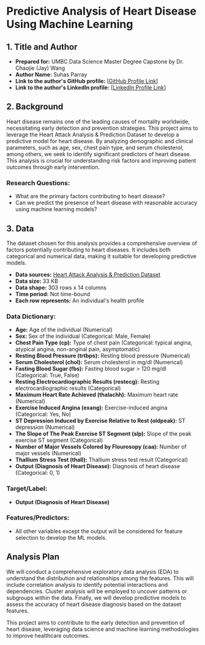 # Predictive Analysis of Heart Disease Using Machine Learning

## 1. Title and Author

- **Prepared for:** UMBC Data Science Master Degree Capstone by Dr. Chaojie (Jay) Wang
- **Author Name:** Suhas Parray
- **Link to the author's GitHub profile:** [[GitHub Profile Link](https://github.com/AnoZee/)]
- **Link to the author's LinkedIn profile:** [[LinkedIn Profile Link](https://linkedin.com/in/suhasparray)]

## 2. Background

Heart disease remains one of the leading causes of mortality worldwide, necessitating early detection and prevention strategies. This project aims to leverage the Heart Attack Analysis & Prediction Dataset to develop a predictive model for heart disease. By analyzing demographic and clinical parameters, such as age, sex, chest pain type, and serum cholesterol, among others, we seek to identify significant predictors of heart disease. This analysis is crucial for understanding risk factors and improving patient outcomes through early intervention.

### Research Questions:
- What are the primary factors contributing to heart disease?
- Can we predict the presence of heart disease with reasonable accuracy using machine learning models?

## 3. Data

The dataset chosen for this analysis provides a comprehensive overview of factors potentially contributing to heart diseases. It includes both categorical and numerical data, making it suitable for developing predictive models.

- **Data sources:** [Heart Attack Analysis & Prediction Dataset](https://archive.ics.uci.edu/dataset/45/heart+disease)
- **Data size:** 33 KB
- **Data shape:** 303 rows x 14 columns
- **Time period:** Not time-bound
- **Each row represents:** An individual's health profile

### Data Dictionary:
- **Age:** Age of the individual (Numerical)
- **Sex:** Sex of the individual (Categorical: Male, Female)
- **Chest Pain Type (cp):** Type of chest pain (Categorical: typical angina, atypical angina, non-anginal pain, asymptomatic)
- **Resting Blood Pressure (trtbps):** Resting blood pressure (Numerical)
- **Serum Cholesterol (chol):** Serum cholesterol in mg/dl (Numerical)
- **Fasting Blood Sugar (fbs):** Fasting blood sugar > 120 mg/dl (Categorical: True, False)
- **Resting Electrocardiographic Results (restecg):** Resting electrocardiographic results (Categorical)
- **Maximum Heart Rate Achieved (thalachh):** Maximum heart rate (Numerical)
- **Exercise Induced Angina (exang):** Exercise-induced angina (Categorical: Yes, No)
- **ST Depression Induced by Exercise Relative to Rest (oldpeak):** ST depression (Numerical)
- **The Slope of The Peak Exercise ST Segment (slp):** Slope of the peak exercise ST segment (Categorical)
- **Number of Major Vessels Colored by Flourosopy (caa):** Number of major vessels (Numerical)
- **Thallium Stress Test (thall):** Thallium stress test result (Categorical)
- **Output (Diagnosis of Heart Disease):** Diagnosis of heart disease (Categorical: 0, 1)

### Target/Label:
- **Output (Diagnosis of Heart Disease)**

### Features/Predictors:
- All other variables except the output will be considered for feature selection to develop the ML models.

## Analysis Plan

We will conduct a comprehensive exploratory data analysis (EDA) to understand the distribution and relationships among the features. This will include correlation analysis to identify potential interactions and dependencies. Cluster analysis will be employed to uncover patterns or subgroups within the data. Finally, we will develop predictive models to assess the accuracy of heart disease diagnosis based on the dataset features.

This project aims to contribute to the early detection and prevention of heart disease, leveraging data science and machine learning methodologies to improve healthcare outcomes.
